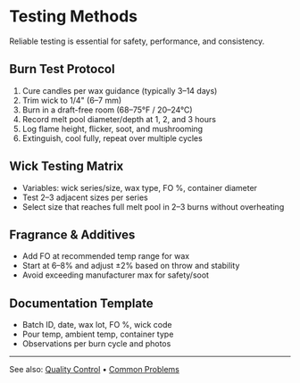 # Testing Methods

Reliable testing is essential for safety, performance, and consistency.

## Burn Test Protocol

1. Cure candles per wax guidance (typically 3–14 days)
2. Trim wick to 1/4" (6–7 mm)
3. Burn in a draft-free room (68–75°F / 20–24°C)
4. Record melt pool diameter/depth at 1, 2, and 3 hours
5. Log flame height, flicker, soot, and mushrooming
6. Extinguish, cool fully, repeat over multiple cycles

## Wick Testing Matrix

-   Variables: wick series/size, wax type, FO %, container diameter
-   Test 2–3 adjacent sizes per series
-   Select size that reaches full melt pool in 2–3 burns without overheating

## Fragrance & Additives

-   Add FO at recommended temp range for wax
-   Start at 6–8% and adjust ±2% based on throw and stability
-   Avoid exceeding manufacturer max for safety/soot

## Documentation Template

-   Batch ID, date, wax lot, FO %, wick code
-   Pour temp, ambient temp, container type
-   Observations per burn cycle and photos

---

See also: [Quality Control](quality-control.md) • [Common Problems](common-problems.md)
